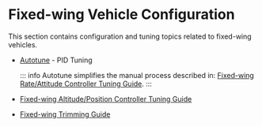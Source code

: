 # Fixed-wing Vehicle Configuration

This section contains configuration and tuning topics related to fixed-wing vehicles.

- [Autotune](../config/autotune.md) - PID Tuning

  ::: info
  Autotune simplifies the manual process described in: [Fixed-wing Rate/Attitude Controller Tuning Guide](../config_fw/pid_tuning_guide_fixedwing.md).
  :::

- [Fixed-wing Altitude/Position Controller Tuning Guide](../config_fw/position_tuning_guide_fixedwing.md)
- [Fixed-wing Trimming Guide](../config_fw/trimming_guide_fixedwing.md)

